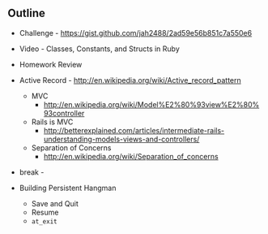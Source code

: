## Outline
- Challenge - https://gist.github.com/jah2488/2ad59e56b851c7a550e6
- Video - Classes, Constants, and Structs in Ruby

- Homework Review

- Active Record - http://en.wikipedia.org/wiki/Active_record_pattern
  - MVC 
    - http://en.wikipedia.org/wiki/Model%E2%80%93view%E2%80%93controller
  - Rails is MVC 
    - http://betterexplained.com/articles/intermediate-rails-understanding-models-views-and-controllers/
  - Separation of Concerns 
    - http://en.wikipedia.org/wiki/Separation_of_concerns

- break -

- Building Persistent Hangman
  - Save and Quit
  - Resume
  - `at_exit`

